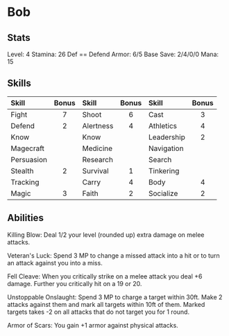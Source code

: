 # Bob

## Stats

Level: 4
Stamina: 26
Def == Defend
Armor: 6/5
Base Save: 2/4/0/0
Mana: 15

## Skills

| Skill      | Bonus | Skill     | Bonus | Skill      | Bonus |
| :--------- | :---: | :-------- | :---: | :--------- | :---: |
| Fight      |   7   | Shoot     |   6   | Cast       |   3   |
| Defend     |   2   | Alertness |   4   | Athletics  |   4   |
| Know       |       | Know      |       | Leadership |   2   |
| Magecraft  |       | Medicine  |       | Navigation |       |
| Persuasion |       | Research  |       | Search     |       |
| Stealth    |   2   | Survival  |   1   | Tinkering  |       |
| Tracking   |       | Carry     |   4   | Body       |   4   |
| Magic      |   3   | Faith     |   2   | Socialize  |   2   |

## Abilities 
Killing Blow: Deal 1/2 your level (rounded up) extra damage on melee attacks.

Veteran's Luck: Spend 3 MP to change a missed attack into a hit or to turn an attack against you into a miss.

Fell Cleave: When you critically strike on a melee attack you deal +6 damage. Further you critically hit on a 19 or 20.

Unstoppable Onslaught: Spend 3 MP to charge a target within 30ft. Make 2 attacks against them and mark all targets within 10ft of them. Marked targets takes -2 on all attacks that do not target you for 1 round.

Armor of Scars: You gain +1 armor against physical attacks.